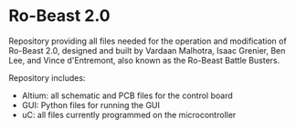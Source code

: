 # Ro-Beast 2.0
Repository providing all files needed for the operation and modification of Ro-Beast 2.0, designed and built by Vardaan Malhotra, Isaac Grenier, Ben Lee, and Vince d'Entremont, also known as the Ro-Beast Battle Busters.  
  
Repository includes:
- Altium: all schematic and PCB files for the control board
- GUI: Python files for running the GUI
- uC: all files currently programmed on the microcontroller
